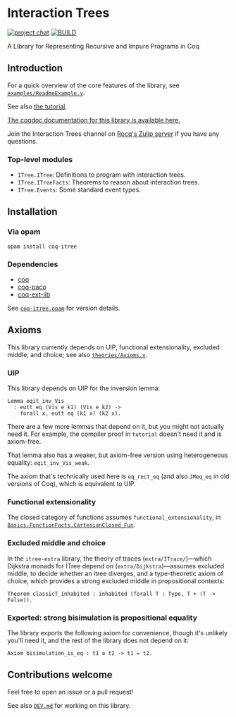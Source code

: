 # Interaction Trees

[![project chat](https://img.shields.io/badge/zulip-join_chat-brightgreen.svg)](https://coq.zulipchat.com/#narrow/stream/394939-Interaction-Trees)
[![BUILD](https://circleci.com/gh/DeepSpec/InteractionTrees.svg?style=shield)](https://circleci/gh/DeepSpec/InteractionTrees)

A Library for Representing Recursive and Impure Programs in Coq

## Introduction

For a quick overview of the core features of the library, see
[`examples/ReadmeExample.v`](./examples/ReadmeExample.v).

See also [the tutorial](./tutorial/README.md).

[The coqdoc documentation for this library is available here.](https://deepspec.github.io/InteractionTrees/)

Join the Interaction Trees channel on
[Rocq's Zulip server](https://coq.zulipchat.com/#narrow/channel/394939-Interaction-Trees)
if you have any questions.

### Top-level modules

- `ITree.ITree`: Definitions to program with interaction trees.
- `ITree.ITreeFacts`: Theorems to reason about interaction trees.
- `ITree.Events`: Some standard event types.

## Installation

### Via opam

```
opam install coq-itree
```

### Dependencies

- [coq](https://coq.inria.fr/)
- [coq-paco](https://github.com/snu-sf/paco)
- [coq-ext-lib](https://github.com/coq-community/coq-ext-lib)

See [`coq-itree.opam`](./coq-itree.opam) for version details.

## Axioms

This library currently depends on UIP, functional extensionality, excluded middle,
and choice; see also [`theories/Axioms.v`](./theories/Axioms.v).

### UIP

This library depends on UIP for the inversion lemma:

```coq
Lemma eqit_inv_Vis
  : eutt eq (Vis e k1) (Vis e k2) ->
    forall x, eutt eq (k1 x) (k2 x).
```

There are a few more lemmas that depend on it, but you might not actually need
it. For example, the compiler proof in `tutorial` doesn't need it and is
axiom-free.

That lemma also has a weaker, but axiom-free version using heterogeneous
equality: `eqit_inv_Vis_weak`.

The axiom that's technically used here is `eq_rect_eq` (and also `JMeq_eq` in
old versions of Coq), which is equivalent to UIP.

### Functional extensionality

The closed category of functions assumes `functional_extensionality`,
in [`Basics.FunctionFacts.CartesianClosed_Fun`](./theories/Basics/FunctionFacts.v).

### Excluded middle and choice

In the `itree-extra` library, the theory of traces (`extra/ITrace/`)—which Dijkstra monads for ITree
depend on (`extra/Dijkstra`)—assumes excluded middle, to decide whether an
itree diverges, and a type-theoretic axiom of choice, which provides a strong
excluded middle in propositional contexts:

```coq
Theorem classicT_inhabited : inhabited (forall T : Type, T + (T -> False)).
```

### Exported: strong bisimulation is propositional equality

The library exports the following axiom for convenience, though it's unlikely
you'll need it, and the rest of the library does not depend on it:

```coq
Axiom bisimulation_is_eq : t1 ≅ t2 -> t1 = t2.
```

## Contributions welcome

Feel free to open an issue or a pull request!

See also [`DEV.md`](./DEV.md) for working on this library.
